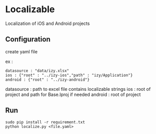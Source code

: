 # Localizable
Localization of iOS and Android projects


## Configuration
create yaml file 

ex : 
```
datasource : "data/izy.xlsx"
ios : {"root" : "../izy-ios","path" : "izy/Application"}
android : {"root" : "../izy-android"}
```

datasource : path to excel file contains localizable strings
ios : root of project and path for Base.lproj if needed
android : root of project

## Run
```
sudo pip install -r requirement.txt
python localize.py <file.yaml>
```
